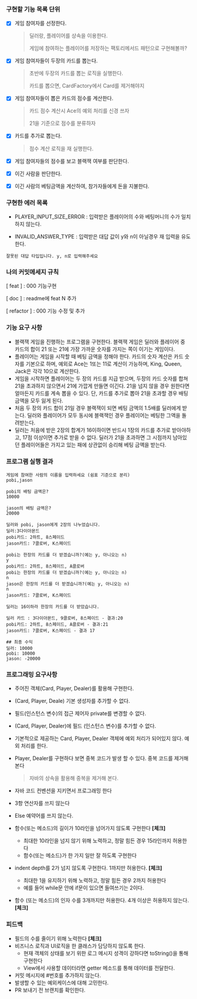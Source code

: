 ### 구현할 기능 목록 단위


- [x] 게임 참여자를 선정한다.

  > 딜러랑, 플레이어를 상속을 이용한다.
  >
  > 게임에 참여하는 플레이어를 저장하는 팩토리메서드 패턴으로 구현해볼까?

- [x] 게임 참여자들이 두장의 카드를 뽑는다.

  > 초반에 두장의 카드를 뽑는 로직을 실행한다.
  >
  > 카드를 뽑으면, CardFactory에서 Card를 제거해야지

- [x] 게임 참여자들이 뽑은 카드의 점수를 계산한다.

  > 카드 점수 계산시 Ace의 예외 처리를 신경 쓰자
  >
  > 21을 기준으로 점수를 분류하자

- [x] 카드를 추가로 뽑는다.

  > 점수 계산 로직을 재 실행한다.

- [x] 게임 참여자들의 점수를 보고 블랙잭 여부를 판단한다.

- [x] 이긴 사람을 판단한다.

- [x] 이긴 사람의 베팅금액을 계산하여, 참가자들에게 돈을 지불한다.
   
   
### 구현한 에러 목록

- PLAYER_INPUT_SIZE_ERROR : 입력받은 플레이어의 수와 베팅머니의 수가 일치하지 않는다.

- INVALID_ANSWER_TYPE : 입력받은 대답 값이 y와 n이 아닐경우 재 입력을 유도한다.
```
잘못된 대답 타입입니다. y, n로 입력해주세요
```

### 나의 커밋메세지 규칙
[ feat ] : 000 기능구현

[ doc ] : readme에 feat N 추가

[ refactor ] : 000 기능 수정 및 추가


### 기능 요구 사항

- 블랙잭 게임을 진행하는 프로그램을 구현한다. 블랙잭 게임은 딜러와 플레이어 중 카드의 합이 21 또는 21에 가장 가까운 숫자를 가지는 쪽이 이기는 게임이다.
- 플레이어는 게임을 시작할 때 베팅 금액을 정해야 한다. 카드의 숫자 계산은 카드 숫자를 기본으로 하며, 예외로 Ace는 1또는 11로 계산이 가능하며, King, Queen, Jack은 각각 10으로 계산한다.
- 게임을 시작하면 플레이어는 두 장의 카드를 지급 받으며, 두장의 카드 숫자를 합쳐 21을 초과하지 않으면서 21에 가깝게 만들면 이긴다. 21을 넘지 않을 경우 원한다면 얼마든지 카드를 계속 뽑을 수 있다. 단, 카드를 추가로 뽑아 21을 초과할 경우 배팅 금액을 모두 잃게 된다.
- 처음 두 장의 카드 합이 21일 경우 블랙잭이 되면 베팅 금액의 1.5배를 딜러에게 받는다. 딜러와 플레이어가 모두 동시에 블랙잭인 경우 플레이어는 베팅한 그액을 돌려받는다.
- 딜러는 처음에 받은 2장의 합계가 16이하이면 반드시 1장의 카드를 추가로 받아야하고, 17점 이상이면 추가로 받을 수 없다. 딜러가 21을 초과하면 그 시점까지 남아있던 플레이어들은 가지고 있는 패에 상관없이 승리해 베팅 금액을 받는다.



### 프로그램 실행 결과

``` 
게임에 참여한 사람의 이름을 입력하세요 (쉼표 기준으로 분리)
pobi,jason

pobi의 배팅 금액은?
10000

jason의 배팅 금액은?
20000

딜러와 pobi, jason에게 2장의 나누었습니다.
딜러:3다이아몬드
pobi카드: 2하트, 8스페이드
jason카드: 7클로버, K스페이드

pobi는 한장의 카드를 더 받겠습니까?(예는 y, 아니오는 n)
y
pobi카드: 2하트, 8스페이드, A클로버
pobi는 한장의 카드를 더 받겠습니까?(예는 y, 아니오는 n)
n
jason은 한장의 카드를 더 받겠습니까?(예는 y, 아니오는 n)
n
jason카드: 7클로버, K스페이드

딜러는 16이하라 한장의 카드를 더 받았습니다.

딜러 카드 : 3다이아몬드, 9클로버, 8스페이드 - 결과:20
pobi카드: 2하트, 8스페이드, A클로버 - 결과:21
jason카드: 7클로버, K스페이드 - 결과 17

## 최종 수익
딜러: 10000
pobi: 10000
jason: -20000

```



### 프로그래밍 요구사항

- 주어진 객체(Card, Player, Dealer)를 활용해 구현한다.

- (Card, Player, Deale) 기본 생성자를 추가할 수 없다.

- 필드(인스턴스 변수)의 접근 제어자 private를 변경할 수 없다.

- (Card, Player, Dealer)에 필드 (인스턴스 변수)를 추가할 수 없다.

- 기본적으로 제공하는 Card, Player, Dealer 객체에 예외 처리가 되어있지 않다. 예외 처리를 한다.

- Player, Dealer를 구현하다 보면 중복 코드가 발생 할 수 있다. 중복 코드를 제거해 본다

  > 자바의 상속을 활용해 중복을 제거해 본다.

- 자바 코드 컨벤션을 지키면서 프로그래밍 한다

- 3항 연산자를 쓰지 않는다

- Else 예약어를 쓰지 않는다.

- 함수(또는 메소드)의 길이가 10라인을 넘어가지 않도록 구현한다 **[체크]**

  - 최대한 10라인을 넘지 않기 위해 노력하고, 정말 힘든 경우 15라인까지 허용한다
  - 함수(또는 메소드)가 한 가지 일만 잘 하도록 구현한다

- indent depth를 2가 넘지 않도록 구현한다. 1까지만 허용한다. **[체크]**

  - 최대한 1을 유지하기 위해 노력하고, 정말 힘든 경우 2까지 허용한다
  - 예를 들어 while문 안에 if문이 있으면 들여쓰기는 2이다.

- 함수 (또는 메소드)의 인자 수를 3개까지만 허용한다. 4개 이상은 허용하지 않는다. **[체크]**



### 피드백

- 필드의 수를 줄이기 위해 노력한다 **[체크]**
- 비즈니스 로직과 UI로직을 한 클래스가 담당하지 않도록 한다.
  - 현재 객체의 상태를 보기 위한 로그 메시지 성격이 강하다면 toString()을 통해 구현한다
  - View에서 사용할 데이터라면 getter 메소드를 통해 데이터를 전달한다.
- 커밋 메시지에 #번호를 추가하지 않는다.
- 발생할 수 있는 예외케이스에 대해 고민한다.
- PR 보내기 전 브랜치를 확인한다.

